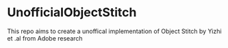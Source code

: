 # UnofficialObjectStitch
This repo aims to create a unoffical implementation of Object Stitch by Yizhi et .al  from Adobe research
